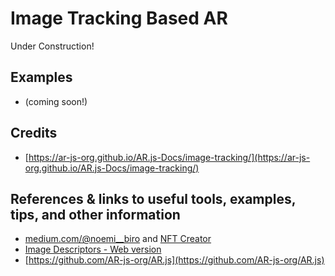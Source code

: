 # Image Tracking Based AR

Under Construction!

## Examples
* []() (coming soon!)


## Credits
* [https://ar-js-org.github.io/AR.js-Docs/image-tracking/](https://ar-js-org.github.io/AR.js-Docs/image-tracking/)

## References & links to useful tools, examples, tips, and other information
* [medium.com/@noemi__biro](https://medium.com/@noemi__biro/exclusive-builds-of-tracking-image-based-tracking-ar-js-d92821cae83d) and [NFT Creator](https://carnaux.github.io/NFT-Marker-Creator/#/)
* [Image Descriptors - Web version](https://carnaux.github.io/NFT-Marker-Creator/#/)
* [https://github.com/AR-js-org/AR.js](https://github.com/AR-js-org/AR.js)
